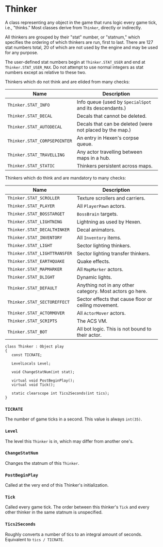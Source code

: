 # Thinker

A class representing any object in the game that runs logic every game tick,
i.e., "thinks." Most classes derive from `Thinker`, directly or indirectly.

All thinkers are grouped by their "stat" number, or "statnum," which specifies
the ordering of which thinkers are run, first to last. There are 127 stat
numbers total, 20 of which are not used by the engine and may be used for any
purpose.

The user-defined stat numbers begin at `Thinker.STAT_USER` and end at
`Thinker.STAT_USER_MAX`. Do not attempt to use normal integers as stat numbers
except as relative to these two.

<!--
	NOTE: These tables are not alphabetically organized as their ordering is
	      meaningful.
-->

Thinkers which do not think and are elided from many checks:

| Name                         | Description                                              |
| ----                         | -----------                                              |
| `Thinker.STAT_INFO`          | Info queue (used by `SpecialSpot` and its descendants.)  |
| `Thinker.STAT_DECAL`         | Decals that cannot be deleted.                           |
| `Thinker.STAT_AUTODECAL`     | Decals that can be deleted (were not placed by the map.) |
| `Thinker.STAT_CORPSEPOINTER` | An entry in Hexen's corpse queue.                        |
| `Thinker.STAT_TRAVELLING`    | Any actor travelling between maps in a hub.              |
| `Thinker.STAT_STATIC`        | Thinkers persistent across maps.                         |

Thinkers which do think and are mandatory to many checks:

| Name                         | Description                                              |
| ----                         | -----------                                              |
| `Thinker.STAT_SCROLLER`      | Texture scrollers and carriers.                          |
| `Thinker.STAT_PLAYER`        | All `PlayerPawn` actors.                                 |
| `Thinker.STAT_BOSSTARGET`    | `BossBrain` targets.                                     |
| `Thinker.STAT_LIGHTNING`     | Lightning as used by Hexen.                              |
| `Thinker.STAT_DECALTHINKER`  | Decal animators.                                         |
| `Thinker.STAT_INVENTORY`     | All `Inventory` items.                                   |
| `Thinker.STAT_LIGHT`         | Sector lighting thinkers.                                |
| `Thinker.STAT_LIGHTTRANSFER` | Sector lighting transfer thinkers.                       |
| `Thinker.STAT_EARTHQUAKE`    | Quake effects.                                           |
| `Thinker.STAT_MAPMARKER`     | All `MapMarker` actors.                                  |
| `Thinker.STAT_DLIGHT`        | Dynamic lights.                                          |
| `Thinker.STAT_DEFAULT`       | Anything not in any other category. Most actors go here. |
| `Thinker.STAT_SECTOREFFECT`  | Sector effects that cause floor or ceiling movement.     |
| `Thinker.STAT_ACTORMOVER`    | All `ActorMover` actors.                                 |
| `Thinker.STAT_SCRIPTS`       | The ACS VM.                                              |
| `Thinker.STAT_BOT`           | All bot logic. This is not bound to their actor.         |

```
class Thinker : Object play
{
   const TICRATE;

   LevelLocals Level;

   void ChangeStatNum(int stat);

   virtual void PostBeginPlay();
   virtual void Tick();

   static clearscope int Tics2Seconds(int tics);
}
```

### `TICRATE`

The number of game ticks in a second. This value is always `int(35)`.

### `Level`

The level this `Thinker` is in, which may differ from another one's.

### `ChangeStatNum`

Changes the statnum of this `Thinker`.

### `PostBeginPlay`

Called at the very end of this Thinker's initialization.

### `Tick`

Called every game tick. The order between this thinker's `Tick` and every other
thinker in the same statnum is unspecified.

### `Tics2Seconds`

Roughly converts a number of tics to an integral amount of seconds. Equivalent
to `tics / TICRATE`.

<!-- EOF -->
